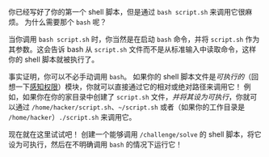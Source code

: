 你已经写好了你的第一个 shell 脚本，但是通过 `bash script.sh` 来调用它很麻烦。
为什么需要那个 `bash` 呢？

当你调用 `bash script.sh` 时，你当然是在启动 `bash` 命令，并将 `script.sh` 作为其参数。这会告诉 bash 从 `script.sh` 文件而不是从标准输入中读取命令，这样你的 shell 脚本就被执行了。

事实证明，你可以不必手动调用 `bash`。
如果你的 shell 脚本文件是*可执行的*（回想一下[感知权限](./permissions)）模块，你就可以直接通过它的相对或绝对路径来调用它！
例如，如果你在你的家目录中创建了 `script.sh` 文件，*并将其设为可执行*，你就可以通过 `/home/hacker/script.sh`、`~/script.sh` 或者（如果你的工作目录是 `/home/hacker`）`./script.sh` 来调用它。

现在就在这里试试吧！
创建一个能够调用 `/challenge/solve` 的 shell 脚本，将它设为可执行，然后在不明确调用 `bash` 的情况下运行它！
